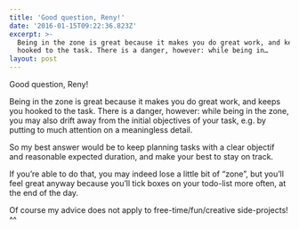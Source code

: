 ```yaml
---
title: 'Good question, Reny!'
date: '2016-01-15T09:22:36.823Z'
excerpt: >-
  Being in the zone is great because it makes you do great work, and keeps you
  hooked to the task. There is a danger, however: while being in…
layout: post
---
```

Good question, Reny!

Being in the zone is great because it makes you do great work, and keeps you hooked to the task. There is a danger, however: while being in the zone, you may also drift away from the initial objectives of your task, e.g. by putting to much attention on a meaningless detail.

So my best answer would be to keep planning tasks with a clear objectif and reasonable expected duration, and make your best to stay on track.

If you’re able to do that, you may indeed lose a little bit of “zone”, but you’ll feel great anyway because you’ll tick boxes on your todo-list more often, at the end of the day.

Of course my advice does not apply to free-time/fun/creative side-projects! ^^
